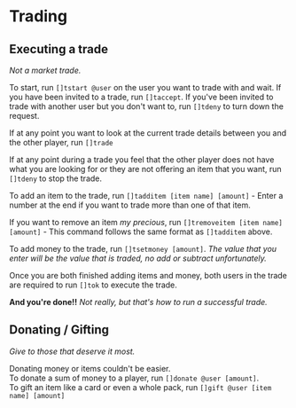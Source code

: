 # Trading

## Executing a trade
*Not a market trade.*

To start, run `[]tstart @user` on the user you want to trade with and wait.
If you have been invited to a trade, run `[]taccept`. If you've been invited to trade with another user but you don't want to, run `[]tdeny` to turn down the request.

If at any point you want to look at the current trade details between you and the other player, run `[]trade`

If at any point during a trade you feel that the other player does not have what you are looking for or they are not offering an item that you want, run `[]tdeny` to stop the trade.

To add an item to the trade, run `[]tadditem [item name] [amount]` - Enter a number at the end if you want to trade more than one of that item.

If you want to remove an item *my precious*, run `[]tremoveitem [item name] [amount]` - This command follows the same format as `[]tadditem` above.

To add money to the trade, run `[]tsetmoney [amount]`. *The value that you enter will be the value that is traded, no add or subtract unfortunately.*

Once you are both finished adding items and money, both users in the trade are required to run `[]tok` to execute the trade.

**And you're done!!** *Not really, but that's how to run a successful trade.*

## Donating / Gifting
*Give to those that deserve it most.*

Donating money or items couldn't be easier.  
To donate a sum of money to a player, run `[]donate @user [amount]`.  
To gift an item like a card or even a whole pack, run `[]gift @user [item name] [amount]`
